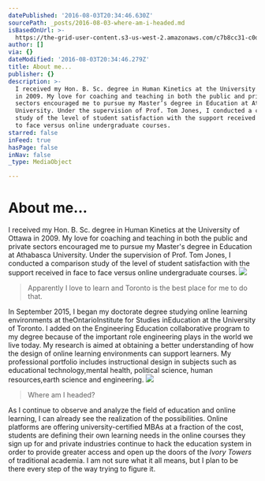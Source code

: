 ```yaml
---
datePublished: '2016-08-03T20:34:46.630Z'
sourcePath: _posts/2016-08-03-where-am-i-headed.md
isBasedOnUrl: >-
  https://the-grid-user-content.s3-us-west-2.amazonaws.com/c7b8cc31-c0de-479e-b754-3cd77e2b3788.jpg
author: []
via: {}
dateModified: '2016-08-03T20:34:46.279Z'
title: About me...
publisher: {}
description: >-
  I received my Hon. B. Sc. degree in Human Kinetics at the University of Ottawa
  in 2009. My love for coaching and teaching in both the public and private
  sectors encouraged me to pursue my Master’s degree in Education at Athabasca
  University. Under the supervision of Prof. Tom Jones, I conducted a comparison
  study of the level of student satisfaction with the support received in face
  to face versus online undergraduate courses.
starred: false
inFeed: true
hasPage: false
inNav: false
_type: MediaObject

---
```

# About me...

I received my Hon. B. Sc. degree in Human Kinetics at the University of Ottawa in 2009\. My love for coaching and teaching in both the public and private sectors encouraged me to pursue my Master's degree in Education at Athabasca University. Under the supervision of Prof. Tom Jones, I conducted a comparison study of the level of student satisfaction with the support received in face to face versus online undergraduate courses.
![](https://the-grid-user-content.s3-us-west-2.amazonaws.com/09c5e8e6-a2b8-4658-a262-c7015744d3b0.png)

> Apparently I love to learn and Toronto is the best place for me to do that.

In September 2015, I began my doctorate degree studying online learning environments at theOntarioInstitute for Studies inEducation at the University of Toronto. I added on the Engineering Education collaborative program to my degree because of the important role engineering plays in the world we live today. My research is aimed at obtaining a better understanding of how the design of online learning environments can support learners. My professional portfolio includes instructional design in subjects such as educational technology,mental health, political science, human resources,earth science and engineering.
![](https://the-grid-user-content.s3-us-west-2.amazonaws.com/a02eb1aa-a320-48ad-9ab0-c21ab26df2a7.jpg)

> Where am I headed?

As I continue to observe and analyze the field of education and online learning, I can already see the realization of the possibilities. Online platforms are offering university-certified MBAs at a fraction of the cost, students are defining their own learning needs in the online courses they sign up for and private industries continue to hack the education system in order to provide greater access and open up the doors of the _Ivory Towers_ of traditional academia. I am not sure what it all means, but I plan to be there every step of the way trying to figure it.